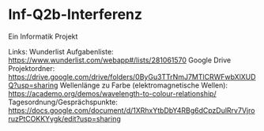 # Inf-Q2b-Interferenz
Ein Informatik Projekt

Links:
Wunderlist Aufgabenliste: https://www.wunderlist.com/webapp#/lists/281061570
Google Drive Projektordner: https://drive.google.com/drive/folders/0ByGu3TTrNmJ7MTlCRWFwbXlXUDQ?usp=sharing
Wellenlänge zu Farbe (elektromagnetische Wellen): https://academo.org/demos/wavelength-to-colour-relationship/
Tagesordnung/Gesprächspunkte: https://docs.google.com/document/d/1XRhxYtbDbY4RBg6dCpzDulRrv7VjroruzPtCOKKYygk/edit?usp=sharing
